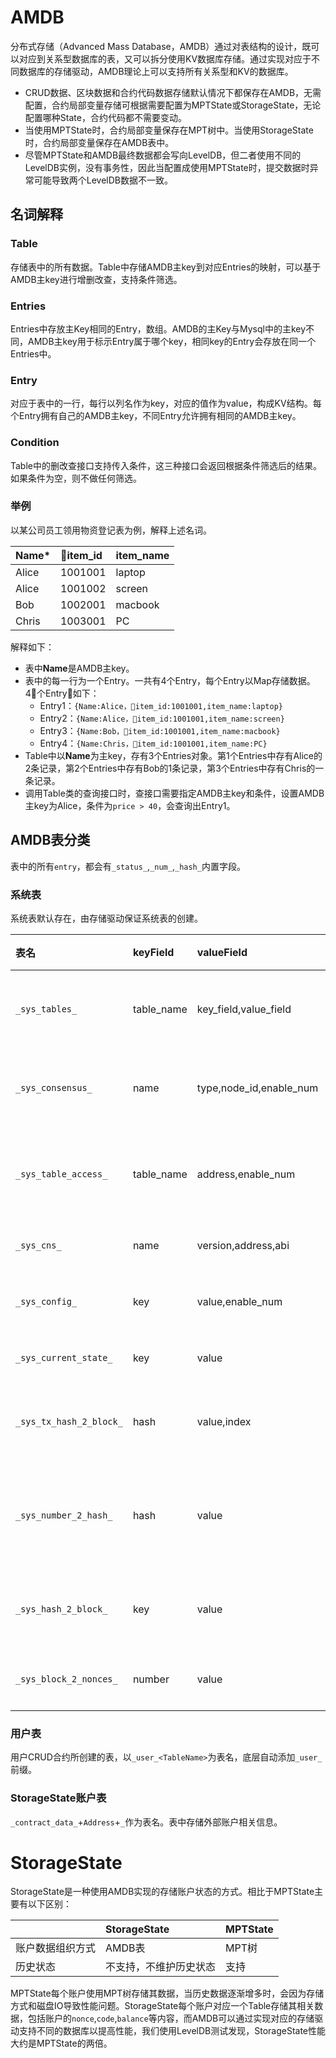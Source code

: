 # AMDB

分布式存储（Advanced Mass Database，AMDB）通过对表结构的设计，既可以对应到关系型数据库的表，又可以拆分使用KV数据库存储。通过实现对应于不同数据库的存储驱动，AMDB理论上可以支持所有关系型和KV的数据库。

- CRUD数据、区块数据和合约代码数据存储默认情况下都保存在AMDB，无需配置，合约局部变量存储可根据需要配置为MPTState或StorageState，无论配置哪种State，合约代码都不需要变动。
- 当使用MPTState时，合约局部变量保存在MPT树中。当使用StorageState时，合约局部变量保存在AMDB表中。
- 尽管MPTState和AMDB最终数据都会写向LevelDB，但二者使用不同的LevelDB实例，没有事务性，因此当配置成使用MPTState时，提交数据时异常可能导致两个LevelDB数据不一致。

## 名词解释

### Table

存储表中的所有数据。Table中存储AMDB主key到对应Entries的映射，可以基于AMDB主key进行增删改查，支持条件筛选。

### Entries

Entries中存放主Key相同的Entry，数组。AMDB的主Key与Mysql中的主key不同，AMDB主key用于标示Entry属于哪个key，相同key的Entry会存放在同一个Entries中。

### Entry

对应于表中的一行，每行以列名作为key，对应的值作为value，构成KV结构。每个Entry拥有自己的AMDB主key，不同Entry允许拥有相同的AMDB主key。

### Condition

Table中的删改查接口支持传入条件，这三种接口会返回根据条件筛选后的结果。如果条件为空，则不做任何筛选。

### 举例

以某公司员工领用物资登记表为例，解释上述名词。

|Name*|item_id|item_name|
|:--|:---|:---|
|Alice|1001001|laptop|
|Alice|1001002|screen|
|Bob|1002001|macbook|
|Chris|1003001|PC|

解释如下：
- 表中**Name**是AMDB主key。
- 表中的每一行为一个Entry。一共有4个Entry，每个Entry以Map存储数据。4个Entry如下：
    + Entry1：`{Name:Alice，item_id:1001001,item_name:laptop}`
    + Entry2：`{Name:Alice，item_id:1001001,item_name:screen}`
    + Entry3：`{Name:Bob，item_id:1001001,item_name:macbook}`
    + Entry4：`{Name:Chris，item_id:1001001,item_name:PC}`
- Table中以**Name**为主key，存有3个Entries对象。第1个Entries中存有Alice的2条记录，第2个Entries中存有Bob的1条记录，第3个Entries中存有Chris的一条记录。
- 调用Table类的查询接口时，查接口需要指定AMDB主key和条件，设置AMDB主key为Alice，条件为`price > 40`，会查询出Entry1。

## AMDB表分类

表中的所有`entry`，都会有`_status_`,`_num_`,`_hash_`内置字段。

### 系统表

系统表默认存在，由存储驱动保证系统表的创建。

|表名                   |  keyField  | valueField            |  存储数据说明                            |  AMDB主key                              |
|:--------|:--------|:--------|:--------|:--------|
|`_sys_tables_`         | table_name |key_field,value_field  | 存储所有表的结构，以表名为主键           |    所有表的表名                         |    
|`_sys_consensus_`      | name       |type,node_id,enable_num| 存储共识节点和观察节点的列表             |    node                                 |  
|`_sys_table_access_`   | table_name |address,enable_num     | 存储每个表的具有写权限的外部账户地址     |     表的表名                            |       
|`_sys_cns_`            | name       |version,address,abi    | 存储CNS映射关系                          | 合约名                                  | 
|`_sys_config_`         | key        |value,enable_num       | 存储需要共识的群组配置项                 |   配置项                                |   
|`_sys_current_state_`  | key        |value                  | 存储最新的状态                           |  current_number/total_transaction_count |
|`_sys_tx_hash_2_block_`| hash       |value,index            | 存储交易hash到区块号的映射               |   交易hash的16进制                      |  
|`_sys_number_2_hash_`  | hash       |value                  | 存储区块号到区块头hash的16进制表示的映射 |     区块高                              |   
|`_sys_hash_2_block_`   | key        |value                  | 存储hash到序列化的区块数据               |   区块头hash的16进制                    |  
|`_sys_block_2_nonces_` | number     |value                  | 存储区块中交易的nonces                   |  区块高                      |

### 用户表

用户CRUD合约所创建的表，以`_user_<TableName>`为表名，底层自动添加`_user_`前缀。

### StorageState账户表

`_contract_data_`+`Address`+`_`作为表名。表中存储外部账户相关信息。

# StorageState

StorageState是一种使用AMDB实现的存储账户状态的方式。相比于MPTState主要有以下区别：

|      |StorageState|MPTState|
|:-------|:------|:--------|
|账户数据组织方式|AMDB表|MPT树|
|历史状态|不支持，不维护历史状态|支持|

MPTState每个账户使用MPT树存储其数据，当历史数据逐渐增多时，会因为存储方式和磁盘IO导致性能问题。StorageState每个账户对应一个Table存储其相关数据，包括账户的`nonce`,`code`,`balance`等内容，而AMDB可以通过实现对应的存储驱动支持不同的数据库以提高性能，我们使用LevelDB测试发现，StorageState性能大约是MPTState的两倍。
